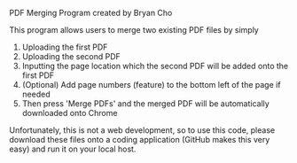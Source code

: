 PDF Merging Program created by Bryan Cho


This program allows users to merge two existing PDF files by simply 
1) Uploading the first PDF
2) Uploading the second PDF
3) Inputting the page location which the second PDF will be added onto the first PDF
4) (Optional) Add page numbers (feature) to the bottom left of the page if needed
5) Then press 'Merge PDFs' and the merged PDF will be automatically downloaded onto Chrome

Unfortunately, this is not a web development, so to use this code, please download these files onto a coding application (GitHub makes this very easy) and run it on your local host. 
